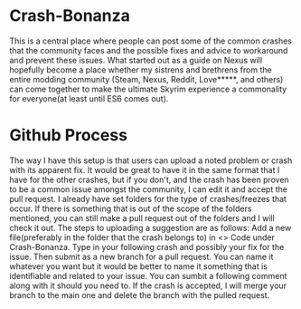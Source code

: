 # Crash-Bonanza
This is a central place where people can post some of the common crashes that the community faces and the possible fixes and advice to workaround and prevent these issues. What started out as a guide on Nexus will hopefully become a place whether my sistrens and brethrens from the entire modding community (Steam, Nexus, Reddit, Love*****, and others) can come together to make the ultimate Skyrim experience a commonality for everyone(at least until ES6 comes out). 
# Github Process
The way I have this setup is that users can upload a noted problem or crash with its apparent fix. It would be great to have it in the same format that I have for the other crashes, but if you don't, and the crash has been proven to be a common issue amongst the community, I can edit it and accept the pull request. I already have set folders for the type of crashes/freezes that occur. If there is something that is out of the scope of the folders mentioned, you can still make a pull request out of the folders and I will check it out. 
The steps to uploading a suggestion are as follows: Add a new file(preferably in the folder that the crash belongs to) in <> Code under Crash-Bonanza. Type in your following crash and possibly your fix for the issue. Then submit as a new branch for a pull request. You can name it whatever you want but it would be better to name it something that is identifiable and related to your issue. You can sumbit a following comment along with it should you need to. If the crash is accepted, I will merge your branch to the main one and delete the branch with the pulled request.
